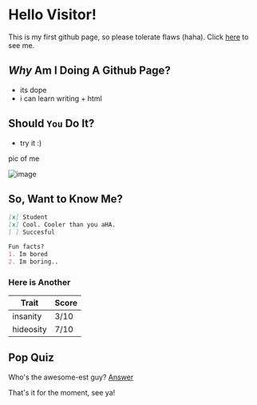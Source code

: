 # Hello Visitor!

This is my first github page, so please tolerate flaws (haha). 
Click [here](https://www.youtube.com/watch?v=dQw4w9WgXcQ) to see me.

## *Why* Am I Doing A Github Page?

- its dope
- i can learn writing + html

## Should `You` Do It?

- try it :)

pic of me

![image](https://upload.wikimedia.org/wikipedia/commons/thumb/0/08/South_Shetland-2016-Deception_Island%E2%80%93Chinstrap_penguin_%28Pygoscelis_antarctica%29_04.jpg/800px-South_Shetland-2016-Deception_Island%E2%80%93Chinstrap_penguin_%28Pygoscelis_antarctica%29_04.jpg)

## So, Want to Know Me?

```markdown
[x] Student
[x] Cool. Cooler than you aHA.
[ ] Succesful

Fun facts?
1. Im bored
2. Im boring..

```
### Here is Another

Trait | Score
------|------
insanity | 3/10
hideosity | 7/10

## Pop Quiz

Who's the awesome-est guy?
[Answer](https://image.freepik.com/free-photo/smiling-handsome-business-man-pointing-you_1262-5655.jpg)

That's it for the moment, see ya!
